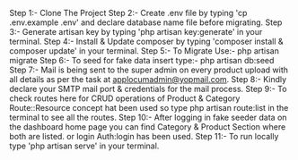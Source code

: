 Step 1:- Clone The Project
Step 2:- Create .env file by typing 'cp .env.example .env' and declare database name file before migrating.
Step 3:- Generate artisan key by typing 'php artisan key:generate' in your terminal.
Step 4:- Install & Update composer by typing 'composer install & composer update' in your terminal.
Step 5:- To Migrate Use:-
php artisan migrate
Step 6:- To seed for fake data insert type:-
php artisan db:seed
Step 7:- Mail is being sent to the super admin on every product upload with all details as per the task at applocumadmin@yopmail.com.
Step 8:- Kindly declare your SMTP mail port & credentials for the mail process.
Step 9:- To check routes here for CRUD operations of Product & Category Route::Resource concept hat been used so type php artisan route:list in the terminal to see all the routes.
Step 10:- After logging in fake seeder data on the dashboard home page you can find Category & Product Section where both are listed. or login Auth:login has been used.
Step 11:- To run locally type 'php artisan serve' in your terminal.
